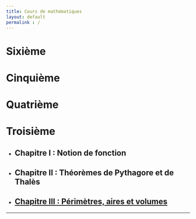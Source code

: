 ```yaml
---
title: Cours de mathématiques
layout: default
permalink : /
---
```

# Sixième
# Cinquième
# Quatrième
# Troisième
  - ## Chapitre I  : Notion de fonction
  - ## Chapitre II  : Théorèmes de Pythagore et de Thalès
  - ## [Chapitre III  : Périmètres, aires et volumes](/Cours_3e/Chapitre_3_Perimetres)

---
